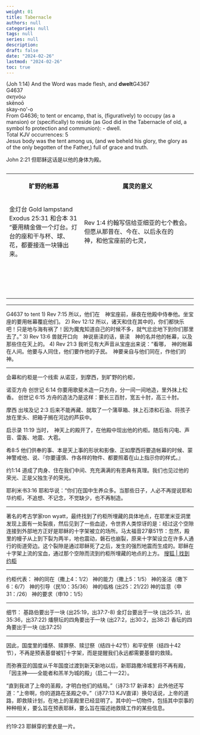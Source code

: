 ```yaml
---
weight: 01
title: Tabernacle
authors: null
categories: null
tags: null
series: null
description: 
draft: false
date: "2024-02-26"
lastmod: "2024-02-26"
toc: true
---
```


<!--more-->
(Joh 1:14)  And the Word was made flesh, and <b>dwelt</b><label for="dwelt" class="margin-toggle sidenote-number"></label><span class="sidenote">G4367<br>G4637
<br>σκηνόω
<br>skēnoō
<br>skay-no'-o
<br>From G4636; to tent or encamp, that is, (figuratively) to occupy (as a mansion) or (specifically) to reside (as God did in the Tabernacle of old, a symbol fo protection and communion): - dwell.
<br>Total KJV occurrences: 5
<br> Jesus body was the tent</span> among us, (and we beheld his glory, the glory as of the only begotten of the Father,) full of grace and truth.

John 2:21 但耶稣这话是以他的身体为殿。  




<table >
<caption style="text-align:left", align = "top"><b></b></caption>
<colgroup><col style="width: 40%" /><col style="width: 60%" />
</colgroup>
  <tr>
    <th><p>旷野的帐幕
      </p></th>
    <th><p>属灵的意义
      </p></th>
  </tr>
  <tr>
    <td><p>金灯台 Gold lampstand <br>Exodus 25:31 和合本
31 “要用精金做一个灯台。灯台的座和干与杯、球、花，都要接连一块锤出来。
      </p></td>
    <td><p>Rev 1:4 约翰写信给亚细亚的七个教会。但愿从那昔在、今在、以后永在的　神，和他宝座前的七灵，
      </p></td>
  </tr>
  <tr>
    <td><p>
      </p></td>
    <td><p>
      </p></td>
  </tr>
  <tr>
    <td><p>
      </p></td>
    <td><p>
      </p></td>
  </tr>
  <tr>
    <td><p>
      </p></td>
    <td><p>
      </p></td>
  </tr>
  <tr>
    <td><p>
      </p></td>
    <td><p>
      </p></td>
  </tr>
</table>

<hr>
G4637 to tent  
1) Rev 7:15  所以，他们在　神宝座前，昼夜在他殿中侍奉他。坐宝座的要用帐幕覆庇他们。  
2) Rev 12:12  所以，诸天和住在其中的，你们都快乐吧！只是地与海有祸了！因为魔鬼知道自己的时候不多，就气忿忿地下到你们那里去了。”    
3) Rev 13:6 兽就开口向　神说亵渎的话，亵渎　神的名并他的帐幕，以及那些住在天上的。  
4) Rev 21:3  我听见有大声音从宝座出来说：“看哪，　神的帐幕在人间。他要与人同住，他们要作他的子民。　神要亲自与他们同在，作他们的　神。  

<hr>
会幕和约柜是一个线索  
从诺亚，到摩西，到旷野的约柜，

诺亚方舟 
创世记 6:14 	你要用歌斐木造一只方舟，分一间一间地造，里外抹上松香。
创世记 6:15 	方舟的造法乃是这样：要长三百肘，宽五十肘，高三十肘。 

摩西
出埃及记 2:3 后来不能再藏、就取了一个蒲草箱、抹上石漆和石油、将孩子放在里头、把箱子搁在河边的芦荻中。 


启示录 11:19 当时，　神天上的殿开了，在他殿中现出他的约柜。随后有闪电、声音、雷轰、地震、大雹。 

希8:5 他们供奉的事、本是天上事的形状和影像、正如摩西将要造帐幕的时候、蒙　神警戒他、说、『你要谨慎、作各样的物件、都要照着在山上指示你的样式。』 

约1:14 道成了肉身、住在我们中间、充充满满的有恩典有真理。我们也见过他的荣光、正是父独生子的荣光。 

耶利米书3:16 耶和华说：“你们在国中生养众多。当那些日子，人必不再提说耶和华约柜，不追想、不记念，不觉缺少，也不再制造。

<hr>
著名的考古学家ron wyatt，最终找到了约柜所埋藏的具体地点，在耶里米亚洞里发现上面有一处裂痕，然后见到了一些血迹，令世界人类惊讶的是：经过这个空隙连接到外部地方正好是耶稣的十字架被立的场所。马太福音27章51节：忽然，殿里的幔子从上到下裂为两半，地也震动，磐石也崩裂，原来十字架设立在许多人通行的街道旁边。这个裂隙是通过耶稣死了之后，发生的强烈地震而生成的。耶稣在十字架上流的宝血，通过那个空隙而流到约柜所埋藏的地点的上方。
<a href = "https://www.sohu.com/a/230836698_100138776" target="_blank" rel="noopener noreferrer">搜狐 | 找到约柜</a>

<hr>
 约柜代表：  
神的同在（撒上4：1/2）        
神的能力（撒上5：1/5）  
神的圣洁（撒下6：6/7）      
神的引导（民10：35/36）  
神的临格 (出25：21/22)                       
神的旨意（申31：/26）  
神的要求（申10：1/5）

<hr>
细节： 
基路伯要出于一块 (出25:19，出37:7-8)  
金灯台要出于一块 (出25:31，出35:36，出37:22)  
燔祭坛的四角要出于一块 (出27:2，出30:2，出38:2)  
香坛的四角要出于一块 (出37:25)  

<hr>
因此，国度里的燔祭、赎罪祭、赎愆祭（结四十42节）和平安祭（结四十42节），不再是预表基督被钉十字架，而是提醒我们永远都需要基督的救赎。

而弥赛亚的国度从千年国度过渡到新天新地以后，新耶路撒冷城里将不再有殿，「因主神——全能者和羔羊为城的殿」（启二十一22）。

“直到我进了上帝的圣殿，才明白他们的结局。”（诗73:17 新译本）此外他还写道：“上帝啊，你的道路在圣殿之中。”（诗77:13 KJV直译）换句话说，上帝的道路，即救赎计划，在地上的圣殿里已经显明了。其中的一切物件，包括其中崇事的种种相关，要么旨在预表耶稣，要么旨在描述祂救赎工作的某些信息。



<hr>

约19:23 耶稣穿的里衣是一片。

